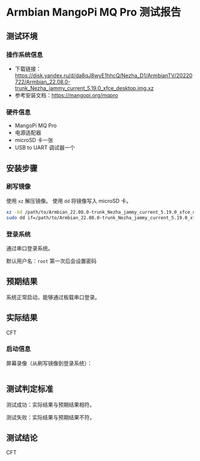 # Armbian MangoPi MQ Pro 测试报告

## 测试环境

### 操作系统信息

- 下载链接：https://disk.yandex.ru/d/da8qJ8wyE1hhcQ/Nezha_D1/ArmbianTV/20220722/Armbian_22.08.0-trunk_Nezha_jammy_current_5.19.0_xfce_desktop.img.xz
- 参考安装文档：https://mangopi.org/mqpro

### 硬件信息

- MangoPi MQ Pro
- 电源适配器
- microSD 卡一张
- USB to UART 调试器一个

## 安装步骤

### 刷写镜像

使用 `xz` 解压镜像。
使用 `dd` 将镜像写入 microSD 卡。

```bash
xz -kd /path/to/Armbian_22.08.0-trunk_Nezha_jammy_current_5.19.0_xfce_desktop.img.xz
sudo dd if=/path/to/Armbian_22.08.0-trunk_Nezha_jammy_current_5.19.0_xfce_desktop.img of=/dev/your_device bs=1M status=progress
```

### 登录系统

通过串口登录系统。

默认用户名：`root`
第一次后会设置密码

## 预期结果

系统正常启动，能够通过板载串口登录。

## 实际结果

CFT

### 启动信息

屏幕录像（从刷写镜像到登录系统）：

```log
```

## 测试判定标准

测试成功：实际结果与预期结果相符。

测试失败：实际结果与预期结果不符。

## 测试结论

CFT